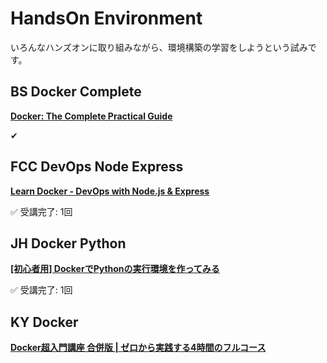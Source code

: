 # HandsOn Environment

いろんなハンズオンに取り組みながら、環境構築の学習をしようという試みです。  


## BS Docker Complete

[**Docker: The Complete Practical Guide**](./BS_Docker_Complete/)  

✔  


## FCC DevOps Node Express

[**Learn Docker - DevOps with Node.js & Express**](./FCC_DevOps_Node_Express/)

✅ 受講完了: 1回  


## JH Docker Python

[**[初心者用] DockerでPythonの実行環境を作ってみる**](./JH_Docker_Python/)  

✅ 受講完了: 1回  


## KY Docker

[**Docker超入門講座 合併版 | ゼロから実践する4時間のフルコース**](./KY_Docker_Youtube/)  

